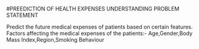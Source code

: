 #PREEDICTION OF HEALTH EXPENSES
UNDERSTANDING PROBLEM STATEMENT 

Predict the future medical expenses of patients based on certain features.
Factors affecting the medical expenses of the patients:-
Age,Gender,Body Mass Index,Region,Smoking Behaviour


